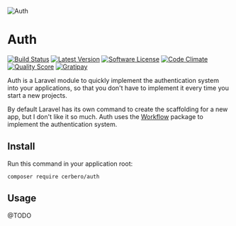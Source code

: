 ![](http://postimg.org/image/3pjb1ui8v/ "Auth")
# Auth

[![Build Status](https://img.shields.io/travis/cerbero90/auth/master.svg?style=flat-square)](https://travis-ci.org/cerbero90/auth)
[![Latest Version](https://img.shields.io/github/release/cerbero90/auth.svg?style=flat-square)](https://github.com/cerbero90/auth/releases)
[![Software License](https://img.shields.io/badge/license-MIT-brightgreen.svg?style=flat-square)](LICENSE.md)
[![Code Climate](https://img.shields.io/codeclimate/github/cerbero90/auth.svg?style=flat-square)](https://codeclimate.com/github/cerbero90/auth)
[![Quality Score](https://img.shields.io/scrutinizer/g/cerbero90/auth.svg?style=flat-square)](https://scrutinizer-ci.com/g/cerbero90/auth)
[![Gratipay](https://img.shields.io/gratipay/cerbero.svg?style=flat-square)](https://gratipay.com/cerbero/)

Auth is a Laravel module to quickly implement the authentication system into your applications, so that you don't have to implement it every time you start a new projects.

By default Laravel has its own command to create the scaffolding for a new app, but I don't like it so much. Auth uses the [Workflow](https://github.com/cerbero90/Workflow) package to implement the authentication system.

## Install

Run this command in your application root:

```
composer require cerbero/auth
```

## Usage

@TODO
